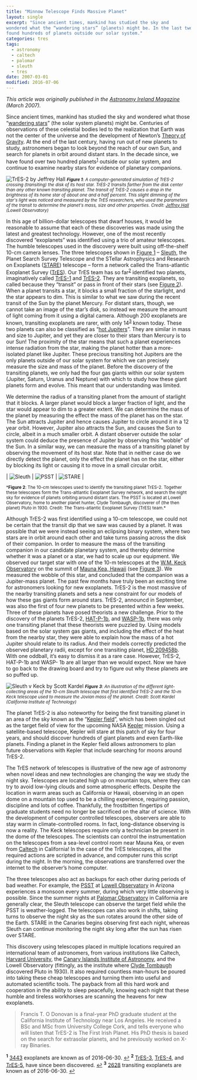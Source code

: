 ```yaml
---
title: "Minnow Telescope Finds Massive Planet"
layout: single
excerpt: "Since ancient times, mankind has studied the sky and
wondered what the “wandering stars” (planets) might be. In the last two decades, we have
found hundreds of planets outside our solar system."
categories: tres
tags:
  - astronomy
  - caltech
  - palomar
  - sleuth
  - tres
date: 2007-03-01
modified: 2016-07-06
---
```


*This article was originally published in the
[Astronomy Ireland Magazine](http://www.astronomy.ie/magazine.php)
(March 2007).*

Since ancient times, mankind has studied the sky and wondered what
those
“[wandering stars](https://en.wikipedia.org/wiki/Classical_planet)”
(the solar system planets) might be.  Centuries of observations of
these celestial bodies led to the realization that Earth was not the
center of the universe and the development of Newton’s
[Theory of Gravity](https://en.wikipedia.org/wiki/Gravity). At the end
of the last century, having run out of new planets to study,
astronomers began to look beyond the reach of our own Sun, and search
for planets in orbit around distant stars. In the decade since, we
have found over two hundred planets<sup id="a1">[1](#f1)</sup> outside
our solar system, and continue to examine nearby stars for evidence of
planetary companions.

![TrES-2 by Jeffrey Hall](/assets/images/tres2jeffhall.png)
<small>
*<b id="fig1">Figure 1</b>: A computer-generated simulation of TrES-2 crossing
(transiting) the disk of its host star. TrES-2 transits farther from
the disk center than any other known transiting planet. The transit of
TrES-2 causes a drop in the brightness of its home star of about one
and a half percent. This slight dimming of the star's light was
noticed and measured by the TrES researchers, who used the parameters
of the transit to determine the planet's mass, size and other
properties. Credit: [Jeffrey Hall](https://lowell.edu/staff-member/jeffrey-hall/)
(Lowell Observatory)*
</small>

In this age of billion-dollar telescopes that dwarf houses, it would
be reasonable to assume that each of these discoveries was made using
the latest and greatest technology. However, one of the most recently
discovered “exoplanets” was identified using a trio of amateur
telescopes. The humble telescopes used in the discovery were built
using off-the-shelf 10-cm camera lenses. The three telescopes shown in
[Figure 1](#fig1) – [Sleuth](/portfolio/tres.html), the Planet Search Survey Telescope and the STellar
Astrophysics and Research on Exoplanets
([STARE](http://www.hao.ucar.edu/research/stare/stare.html)) telescope
– form a network called the Trans-atlantic Exoplanet Survey
([TrES](../index.html)).
Our TrES team has so far<sup id="a2">[2](#f2)</sup> identified two
planets, imaginatively called
[TrES-1](https://en.wikipedia.org/wiki/TrES-1b) and
[TrES-2](https://en.wikipedia.org/wiki/TrES-2b). They are transiting
exoplanets, so called because they “transit” or pass in front of their
stars (see [Figure 2](#fig2)).  When a planet transits a star, it blocks a
small fraction of the starlight, and the star appears to dim. This is
similar to what we saw during the recent transit of the Sun by the
planet Mercury. For distant stars, though, we cannot take an image of
the star’s disk, so instead we measure the amount of light coming from
it using a digital camera. Although 200 exoplanets are known,
transiting exoplanets are rarer, with only
14<sup id="a3">[3](#f3)</sup> known today. These two planets can also
be classified as
“[hot Jupiters](https://en.wikipedia.org/wiki/Hot_Jupiter)”. They are
similar in mass and size to Jupiter, and yet they are closer to their
stars than Mercury is to our Sun! The proximity of the star means that
such a planet experiences intense radiation from the star, making the
planet hotter than a more-isolated planet like Jupiter.  These
precious transiting hot Jupiters are the only planets outside of our
solar system for which we can precisely measure the size and mass of
the planet.  Before the discovery of the transiting planets, we only
had the four gas giants within our solar system (Jupiter, Saturn,
Uranus and Neptune) with which to study how these giant planets form
and evolve. This meant that our understanding was limited.

We determine the radius of a transiting planet from the amount of
starlight that it blocks. A larger planet would block a larger
fraction of light, and the star would appear to dim to a greater
extent. We can determine the mass of the planet by measuring the
effect the mass of the planet has on the star. The Sun attracts
Jupiter and hence causes Jupiter to circle around it in a 12 year
orbit. However, Jupiter also attracts the Sun, and causes the Sun to
circle, albeit in a much smaller orbit. A distant observer outside the
solar system could deduce the presence of Jupiter by observing this
“wobble” of the Sun. In a similar way, we can measure the mass of a
transiting planet by observing the movement of its host star. Note
that in neither case do we directly detect the planet, only the effect
the planet has on the star, either by blocking its light or causing it
to move in a small circular orbit.

| ![Sleuth](/assets/images/sleuth.jpg) | ![PSST](/assets/images/psst.jpg) | ![STARE](/assets/images/stare.jpg) |

<small>
*<b id="fig2">Figure 2</b>: The 10-cm telescopes used to identify the transiting planet
TrES-2. Together these telescopes form the Trans-altlantic Exoplanet
Survey network, and search the night sky for evidence of planets
orbiting around distant stars. The PSST is located at Lowell
Observatory, home to another planet hunter, Clyde Tombaugh, discoverer
of (the then planet) Pluto in 1930. Credit: The Trans-atlantic Exoplanet Survey (TrES)
team.*
</small>

Although TrES-2 was first identified using a 10-cm telescope, we could
not be certain that the transit dip that we saw was caused by a
planet. It was possible that we were instead seeing an eclipsing
binary system, where two stars are in orbit around each other and take
turns passing across the disk of their companion.  In order to measure
the mass of the transiting companion in our candidate planetary
system, and thereby determine whether it was a planet or a star, we
had to scale up our equipment. We observed our target star with one of
the 10-m telescopes at the
[W.M. Keck Observatory](http://www.keckobservatory.org/) on the summit
of [Mauna Kea, Hawaii](http://w3w.co/fiesta.registration.repeat) (see
[Figure 3](#fig3)). We measured the wobble of this star, and concluded that the
companion was a Jupiter-mass planet.  The past few months have truly
been an exciting time for astronomers looking for new
exoplanets. TrES-2 is the most massive of the nearby transiting
planets and sets a new constraint for our models of how these gas
giants form around stars. TrES-2, announcd in September, was also the
first of four new planets to be presented within a few weeks. Three of
these planets have posed theorists a new challenge. Prior to the
discovery of the planets TrES-2,
[HAT-P-1b](https://en.wikipedia.org/wiki/HAT-P-1b), and
[WASP-1b](https://en.wikipedia.org/wiki/WASP-1b), there was only one
transiting planet that these theorists were puzzled by. Using models
based on the solar system gas giants, and including the effect of the
heat from the nearby star, they were able to explain how the mass of a
hot Jupiter should relate to its radius. And their models correctly
predicted the observed planetary radii, except for one transiting
planet, [HD 209458b](https://en.wikipedia.org/wiki/HD_209458_b). With
one oddball, it’s easy to dismiss it as a rare case.  However, TrES-2,
HAT-P-1b and WASP- 1b are all larger than we would expect.  Now we
have to go back to the drawing board and try to figure out why these
planets are so puffed up.

![Sleuth v Keck by Scott Kardel](/assets/images/sleuth_v_keck.jpg)
<small>
*<b id="fig3">Figure 3</b>: An illustration of the different light-collecting areas of the 10-cm
Sleuth telescope that first identified TrES-2 and the 10-m Keck
telescope used to measure the Jovian mass of the planet. Credit:
Scott Kardel
(California Institute of Technology)*
</small>

The planet TrES-2 is also noteworthy for being the first transiting
planet in an area of the sky known as the
“[Kepler field](http://kepler.nasa.gov/Science/about/targetFieldOfView/)”,
which has been singled out as the target field of view for the
upcoming NASA [Kepler](http://www.kepler.nasa.gov) mission. Using a
satellite-based telescope, Kepler will stare at this patch of sky for
four years, and should discover hundreds of giant planets and even
Earth-like planets.  Finding a planet in the Kepler field allows
astronomers to plan future observations with Kepler that include
searching for moons around TrES-2.

The TrES network of telescopes is illustrative of the new age of
astronomy when novel ideas and new technologies are changing the way
we study the night sky. Telescopes are located high up on mountain
tops, where they can try to avoid low-lying clouds and some
atmospheric effects. Despite the location in warm areas such as
California or Hawaii, observing in an open dome on a mountain top used
to be a chilling experience, requiring passion, discipline and lots of
coffee. Thankfully, the frostbitten fingertips of graduate students
need no longer be sacrificed on the altar of science. With the
development of computer controlled telescopes, observers are able to
stay warm in climate-controlled rooms. In fact, long-distance
observing is now a reality. The Keck telescopes require only a
technician be present in the dome of the telescopes. The scientists
can control the instrumentation on the telescopes from a sea-level
control room near Mauna Kea, or even from
[Caltech](https://www.caltech.edu/) in California! In the case of the
TrES telescopes, all the required actions are scripted in advance, and
computer runs this script during the night. In the morning, the
observations are transferred over the internet to the observer’s home
computer.

The three telescopes also act as backups for each other during periods
of bad weather. For example, the [PSST](https://web.archive.org/web/20060912132008/http://www.lowell.edu/Research/PSST.html) at
[Lowell Observatory](https://lowell.edu/) in Arizona experiences a
monsoon every summer, during which very little observing is
possible. Since the summer nights at
[Palomar Observatory](http://www.astro.caltech.edu/palomar/homepage.html)
in California are generally clear, the Sleuth telescope can observe
the target field while the PSST is weather-logged. The telescopes can
also work in shifts, taking turns to observe the night sky as the sun
rotates around the other side of the Earth.  STARE in the Canaries
begins observing first each night, whereas Sleuth can continue
monitoring the night sky long after the sun has risen over STARE.

This discovery using telescopes placed in multiple locations required
an international team of astronomers, from various institutions like
Caltech, [Harvard University](http://www.harvard.edu/), the
[Canary Islands Institute of Astronomy](http://www.iac.es/index.php?lang=en),
and the Lowell Observatory (fittingly, as the institute where
[Clyde Tombaugh](https://en.wikipedia.org/wiki/Clyde_Tombaugh)
discovered Pluto in 1930). It also required countless man-hours be
poured into taking these cheap telescopes and turning them into useful
and automated scientific tools. The payback from all this hard work
and cooperation in the ability to sleep peacefully, knowing each night
that these humble and tireless workhorses are scanning the heavens for
new exoplanets.

> Francis T. O Donovan is a final-year PhD graduate student at the
California Institute of Technology near Los Angeles. He received a
BSc and MSc from University College Cork, and tells everyone who
will listen that TrES-2 is The First Irish Planet. His PhD thesis is
based on the search for extrasolar planets, and he previously worked
on X-ray Binaries.


<sup><b id="f1">1</b></sup> [3443](http://exoplanet.eu/) exoplanets
are known as of 2016-06-30. [↩](#a1)
<sup><b id="f2">2</b></sup>
[TrES-3](https://en.wikipedia.org/wiki/TrES-3b),
[TrES-4](https://en.wikipedia.org/wiki/TrES-4b), and
[TrES-5](http://exoplanet.eu/catalog/tres-5_b/), have since been
discovered. [↩](#a2)
<sup><b id="f3">3</b></sup> [2628](http://exoplanet.eu/) transiting
exoplanets are known as of 2016-06-30. [↩](#a3)




